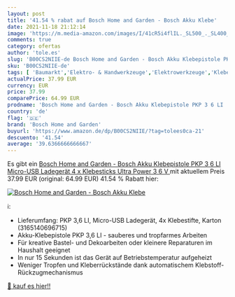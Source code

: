```yaml
---
layout: post
title: '41.54 % rabat auf Bosch Home and Garden - Bosch Akku Klebe'
date: 2021-11-18 21:12:14
image: 'https://m.media-amazon.com/images/I/41cR5i4flIL._SL500_._SL400_.jpg'
comments: true
category: ofertas
author: 'tole.es'
slug: 'B00CS2NIIE-de Bosch Home and Garden - Bosch Akku Klebepistole PKP 3 6 LI...'
sku: 'B00CS2NIIE-de'
tags: [ 'Baumarkt','Elektro- & Handwerkzeuge','Elektrowerkzeuge','Klebepistolen','bosch home and garden', ]
actualPrice: 37.99 EUR
currency: EUR
price: 37.99
comparePrice: 64.99 EUR
prodname: 'Bosch Home and Garden - Bosch Akku Klebepistole PKP 3 6 LI  Micro-USB Ladegerät  4 x Klebesticks Ultra Power  3 6 V  '
country: 'de'
flag: '🇩🇪'
brand: 'Bosch Home and Garden'
buyurl: 'https://www.amazon.de/dp/B00CS2NIIE/?tag=tolees0ca-21'
descuento: '41.54'
average: '39.6366666666667'
---
```


Es gibt ein [Bosch Home and Garden - Bosch Akku Klebepistole PKP 3 6 LI  Micro-USB Ladegerät  4 x Klebesticks Ultra Power  3 6 V  ](https://www.amazon.de/dp/B00CS2NIIE/?tag=tolees0ca-21) mit aktuellem Preis 37.99 EUR (original: 64.99 EUR) 41.54 % Rabatt hier:

[![Bosch Home and Garden - Bosch Akku Klebe](https://m.media-amazon.com/images/I/41cR5i4flIL._SL500_._SL400_.jpg)](https://www.amazon.de/dp/B00CS2NIIE/?tag=tolees0ca-21)

ℹ️:

- Lieferumfang: PKP 3,6 LI, Micro-USB Ladegerät, 4x Klebestifte, Karton (3165140696715)
- Akku-Klebepistole PKP 3,6 LI - sauberes und tropfarmes Arbeiten
- Für kreative Bastel- und Dekoarbeiten oder kleinere Reparaturen im Haushalt geeignet
- In nur 15 Sekunden ist das Gerät auf Betriebstemperatur aufgeheizt
- Weniger Tropfen und Kleberrückstände dank automatischem Klebstoff-Rückzugmechanismus

[🛒 kauf es hier!!](https://www.amazon.de/dp/B00CS2NIIE/?tag=tolees0ca-21)
